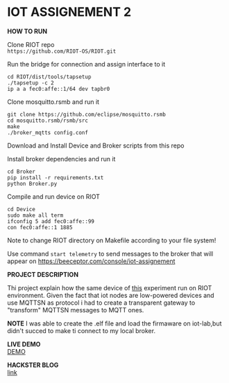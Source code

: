 # IOT ASSIGNEMENT 2

**HOW TO RUN**

Clone RIOT repo  
```https://github.com/RIOT-OS/RIOT.git```  

Run the bridge for connection and assign interface to it
```
cd RIOT/dist/tools/tapsetup
./tapsetup -c 2
ip a a fec0:affe::1/64 dev tapbr0
```
Clone mosquitto.rsmb and run it
```
git clone https://github.com/eclipse/mosquitto.rsmb
cd mosquitto.rsmb/rsmb/src
make
./broker_mqtts config.conf
```

Download and Install Device and Broker scripts from this repo

Install broker dependencies and run it
```
cd Broker
pip install -r requirements.txt
python Broker.py
```

Compile and run device on RIOT
```
cd Device
sudo make all term
ifconfig 5 add fec0:affe::99
con fec0:affe::1 1885
```
Note to change RIOT directory on Makefile according to your file system!

Use command ```start telemetry``` to send messages to the broker that will appear on https://beeceptor.com/console/iot-assignement


**PROJECT DESCRIPTION**

Thi project explain how the same device of [this](https://github.com/machine1104/masterNotes/tree/master/Optional%20Exams/Internet%20of%20Things/Assignement%201) experiment run on RIOT environment. Given the fact that iot nodes are low-powered devices and use MQTTSN as protocol i had to create a transparent gateway to "transform" MQTTSN messages to MQTT ones.

**NOTE**
I was able to create the .elf file and load the firmaware on iot-lab,but didn't succed to make ti connect to my local broker.

**LIVE DEMO**  
[DEMO](https://www.youtube.com/watch?v=QhEj7YxJJgA)

**HACKSTER BLOG**  
[link](https://www.hackster.io/machine1104/riot-weather-station-simulation-3acda8)



